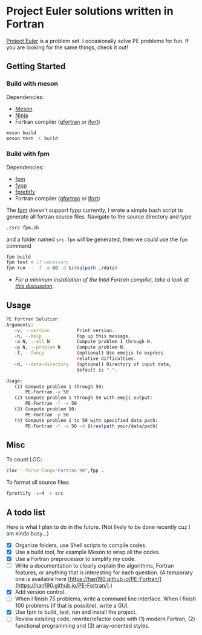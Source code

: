 # Project Euler solutions written in Fortran

[Project Euler](https://projecteuler.net/about) is a problem set. I occasionally solve PE problems for fun. If you are looking for the same things, check it out!

## Getting Started

### Build with meson

Dependencies:
* [Meson](https://mesonbuild.com/)
* [Ninja](https://ninja-build.org/)
* Fortran compiler ([gfortran](https://gcc.gnu.org/wiki/GFortran) or [ifort](https://www.intel.com/content/www/us/en/developer/tools/oneapi/fortran-compiler.html#gs.g8q0a5))

```bash
meson build
meson test -C build
```

### Build with fpm

Dependencies:
* [fpm](https://github.com/fortran-lang/fpm)
* [fypp](https://github.com/aradi/fypp)
* [fprettify](https://github.com/pseewald/fprettify)
* Fortran compiler ([gfortran](https://gcc.gnu.org/wiki/GFortran) or [ifort](https://www.intel.com/content/www/us/en/developer/tools/oneapi/fortran-compiler.html#gs.g8q0a5))

The [fpm](https://github.com/fortran-lang/fpm) doesn't support fypp currently, I wrote a simple bash script to generate all fortran source files. Navigate to the source directory and type
```bash
./src-fpm.sh
```
and a folder named `src-fpm` will be generated, then we could use the `fpm` command
```bash
fpm build
fpm test # if necessary
fpm run -- -f -a 60 -d $(realpath ./data)
```
* _For a minimum installation of the Intel Fortran compiler, take a look at [this discussion](https://fortran-lang.discourse.group/t/intel-releases-oneapi-toolkit-free-fortran-2018/471/35?u=han190)._


## Usage

```bash
PE Fortran Solution
Arguments:
   -v, --version          Print version.
   -h, --help             Pop up this message.
   -a N, --all N          Compute problem 1 through N.
   -p N, --problem N      Compute problem N.
   -f, --fancy            (optional) Use emojis to express
                          relative difficulties.
   -d, --data-directory   (optional) Directory of input data,
                          default is ".".

Usage:
   (1) Compute problem 1 through 50:
       PE-Fortran -a 50
   (2) Compute problem 1 through 50 with emoji output:
       PE-Fortran -f -a 50
   (3) Compute problem 50:
       PE-Fortran -p 50
   (4) Compute problem 1 to 50 with specified data path:
       PE-Fortran -f -a 50 -d $(realpath your/data/path)
```

## Misc

To count LOC:
```bash
cloc --force-lang="Fortran 90",fpp .
```

To format all source files:
```bash
fprettify -i=4 -r src
```

## A todo list

Here is what I plan to do in the future. (Not likely to be done recently cuz I am kinda busy...)

- [x] Organize folders, use Shell scripts to compile codes.
- [x] Use a build tool, for example Meson to wrap all the codes. 
- [x] Use a Fortran preprocessor to simplify my code.
- [ ] Write a documentation to clearly explain the algorithms, Fortran features, or anything that is interesting for each question. (A temporary one is available here [https://han190.github.io/PE-Fortran/](https://han190.github.io/PE-Fortran/).)
- [x] Add version control.
- [ ] When I finish 75 problems, write a command line interface. When I finish 100 problems (if that is possible), write a GUI.
- [x] Use fpm to build, test, run and install the project.
- [ ] Review exisiting code, rewrite/refactor code with (1) modern Fortran, (2) functional programming and (3) array-oriented styles.